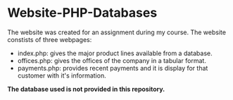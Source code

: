 # Website-PHP-Databases
The website was created for an assignment during my course. The website constists of three webpages:
* index.php: gives the major product lines available from a database.
* offices.php: gives the offices of the company in a tabular format. 
* payments.php: provides recent payments and it is display for that customer with it's information. 

**The database used is not provided in this repository.**
